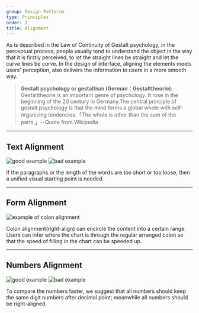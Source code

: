 ```yaml
---
group: Design Patterns
type: Principles
order: 2
title: Alignment
---
```


As is described in the Law of Continuity of Gestalt psychology, in the perceptual process, people usually tend to understand the object in the way that it is firstly perceived, to let the straight lines be straight and let the curve lines be curve. In the design of interface, aligning the elements meets users' perception, also delivers the information to users in a more smooth way.

> **Gestalt psychology or gestaltism (German：Gestalttheorie)**: Gestalttheorie is an important genre of psychology. It rose in the beginning of the 20 century in Germany.The central principle of gestalt psychology is that the mind forms a global whole with self-organizing tendencies.「The whole is other than the sum of the parts.」--Quote from Wikipedia

---

## Text Alignment

<ImagePreview>
<img class="preview-img good" alt="good example" description="Align the title and text to the left; use one visual starting point." src="https://gw.alipayobjects.com/zos/rmsportal/lVDlIgxvuXSMQvJJVMnu.png">
<img class="preview-img bad" alt="bad example" description="The tile and the text start in different visual point. This is not recommended except the differences between title and text are emphasized. " src="https://gw.alipayobjects.com/zos/rmsportal/DAhkAEIoXYdljmxsJTjl.png">
</ImagePreview>

If the paragraphs or the length of the words are too short or too loose, then a unified visual starting point is needed.

---

## Form Alignment

<ImagePreview>
<img class="preview-img" alt="example of colon alignment" src="https://gw.alipayobjects.com/zos/rmsportal/OaTkwGfGxRSFsvAlzZMq.png">
</ImagePreview>

Colon alignment(right-align) can encircle the content into a certain range. Users can infer where the chart is through the regular arranged colon so that the speed of filling in the chart can be speeded up.

---

## Numbers Alignment

<ImagePreview>
<img class="preview-img good" alt="good example" src="https://gw.alipayobjects.com/zos/rmsportal/bIJAZcUmaRxJeFxZJwUp.png">
<img class="preview-img bad" alt="bad example" src="https://gw.alipayobjects.com/zos/rmsportal/zUmANVIhBanDnlyOhvaH.png">
</ImagePreview>

To compare the numbers faster, we suggest that all numbers should keep the same digit numbers after decimal point; meanwhile all numbers should be right-aligned.
